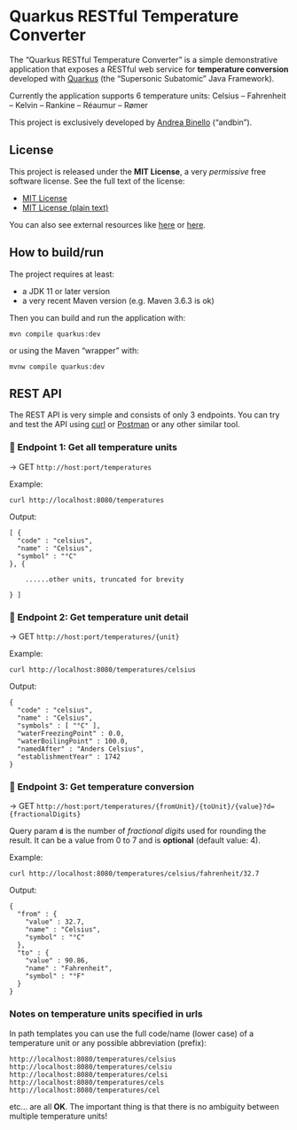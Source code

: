 # Quarkus RESTful Temperature Converter

The &ldquo;Quarkus RESTful Temperature Converter&rdquo; is a simple demonstrative application that exposes a RESTful web service for **temperature conversion** developed with [Quarkus](https://quarkus.io) (the &ldquo;Supersonic Subatomic&rdquo; Java Framework).

Currently the application supports 6 temperature units: Celsius &ndash; Fahrenheit &ndash; Kelvin &ndash; Rankine &ndash; Réaumur &ndash; Rømer

This project is exclusively developed by [Andrea Binello](https://andbin.it/who-i-am) (&ldquo;andbin&rdquo;).

## License

This project is released under the **MIT License**, a very *permissive* free software license. See the full text of the license:

* [MIT License](MIT-LICENSE.md)
* [MIT License (plain text)](MIT-LICENSE.txt)

You can also see external resources like [here](https://opensource.org/licenses/MIT "The MIT License (MIT) | Open Source Initiative") or [here](https://choosealicense.com/licenses/mit/ "MIT License - Choose a License").

## How to build/run

The project requires at least:

* a JDK 11 or later version
* a very recent Maven version (e.g. Maven 3.6.3 is ok)

Then you can build and run the application with:

```shell
mvn compile quarkus:dev
```

or using the Maven &ldquo;wrapper&rdquo; with:

```shell
mvnw compile quarkus:dev
```

## REST API

The REST API is very simple and consists of only 3 endpoints. You can try and test the API using [curl](https://curl.se) or [Postman](https://www.postman.com/downloads/) or any other similar tool.

### :small_blue_diamond: Endpoint 1: Get all temperature units

&#8594; GET `http://host:port/temperatures`

Example:

```shell
curl http://localhost:8080/temperatures
```

Output:

```console
[ {
  "code" : "celsius",
  "name" : "Celsius",
  "symbol" : "°C"
}, {

    ......other units, truncated for brevity

} ]
```

### :small_blue_diamond: Endpoint 2: Get temperature unit detail

&#8594; GET `http://host:port/temperatures/{unit}`

Example:

```shell
curl http://localhost:8080/temperatures/celsius
```

Output:

```console
{
  "code" : "celsius",
  "name" : "Celsius",
  "symbols" : [ "°C" ],
  "waterFreezingPoint" : 0.0,
  "waterBoilingPoint" : 100.0,
  "namedAfter" : "Anders Celsius",
  "establishmentYear" : 1742
}
```

### :small_blue_diamond: Endpoint 3: Get temperature conversion

&#8594; GET `http://host:port/temperatures/{fromUnit}/{toUnit}/{value}?d={fractionalDigits}`

Query param **`d`** is the number of *fractional digits* used for rounding the result. It can be a value from 0 to 7 and is **optional** (default value: 4).

Example:

```shell
curl http://localhost:8080/temperatures/celsius/fahrenheit/32.7
```

Output:

```console
{
  "from" : {
    "value" : 32.7,
    "name" : "Celsius",
    "symbol" : "°C"
  },
  "to" : {
    "value" : 90.86,
    "name" : "Fahrenheit",
    "symbol" : "°F"
  }
}
```

### Notes on temperature units specified in urls

In path templates you can use the full code/name (lower case) of a temperature unit or any possible abbreviation (prefix):

```
http://localhost:8080/temperatures/celsius
http://localhost:8080/temperatures/celsiu
http://localhost:8080/temperatures/celsi
http://localhost:8080/temperatures/cels
http://localhost:8080/temperatures/cel
```

etc... are all **OK**. The important thing is that there is no ambiguity between multiple temperature units!
